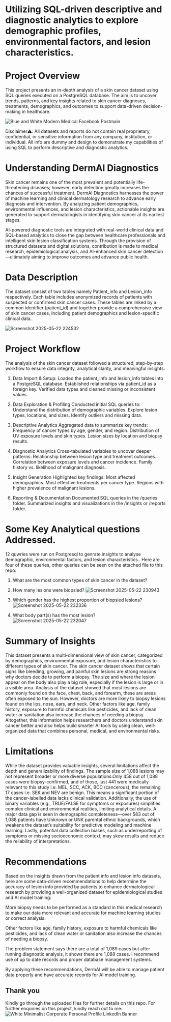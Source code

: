 # Utilizing SQL-driven descriptive and diagnostic analytics to explore demographic profiles, environmental factors, and lesion characteristics.

# Project Overview
This project presents an in-depth analysis of a skin cancer dataset using SQL queries executed on a PostgreSQL database. The aim is to uncover
trends, patterns, and key insights related to skin cancer diagnoses, treatments, demographics, and outcomes to support data-driven decision-making 
in healthcare.

![Blue and White Modern Medical Facebook Post](https://github.com/user-attachments/assets/0be55511-01a2-41d4-a1c2-8abbba4635af)main


Disclaimer⚠️: All datasets and reports do not contain real proprietary, confidential, or sensitive information from any company, institution, or
individual. All info are dummy and design to demonstrate my capabilities of using SQL to perform descriptive and diagnostic analytics.




# Understanding DermAI Diagnostics
Skin cancer remains one of the most prevalent and potentially life-threatening diseases; however, early detection greatly increases the chances of
successful treatment. DermAI Diagnostics harnesses the power of machine learning and clinical dermatology research to advance early diagnosis and
intervention. By analyzing patient demographics, environmental influences, and lesion characteristics, actionable insights are generated to support
dermatologists in identifying skin cancer at its earliest stages.



AI-powered diagnostic tools are integrated with real-world clinical data and SQL-based analytics to close the gap between healthcare professionals and
intelligent skin lesion classification systems. Through the provision of structured datasets and digital solutions, contribution is made to medical
research, epidemiological analysis, and AI-enhanced skin cancer detection—ultimately aiming to improve outcomes and advance public health.

# Data Description
The dataset consist of two tables namely Patient_info and Lesion_info respectively. Each table includes anonymized records of patients with
suspected or confirmed skin cancer cases. These tables are linked by a common identifier (patient_id) and together provide a comprehensive view of
skin cancer cases, including patient demographics and lesion-specific clinical data.

![Screenshot 2025-05-22 224532](https://github.com/user-attachments/assets/3b1fde7b-dd5c-4944-b49a-611b926eaf40)



# Project Workflow
The analysis of the skin cancer dataset followed a structured, step-by-step workflow to ensure data integrity, analytical clarity, and meaningful insights:

1. Data Import & Setup:
Loaded the patient_info and lesion_info tables into a PostgreSQL database.
Established relationships via patient_id as a foreign key.
Verified data types and cleaned missing or inconsistent values.


3. Data Exploration & Profiling
Conducted initial SQL queries to:
Understand the distribution of demographic variables.
Explore lesion types, locations, and sizes.
Identify outliers and missing data.

4. Descriptive Analytics
Aggregated data to summarize key trends:
Frequency of cancer types by age, gender, and region.
Distribution of UV exposure levels and skin types.
Lesion sizes by location and biopsy results.

5. Diagnostic Analytics
Cross-tabulated variables to uncover deeper patterns:
Relationship between lesion type and treatment outcomes.
Correlation between exposure levels and cancer incidence.
Family history vs. likelihood of malignant diagnosis.

6. Insight Generation
Highlighted key findings:
Most affected demographics.
Most effective treatments per cancer type.
Regions with higher prevalence of malignant lesions.

7. Reporting & Documentation
Documented SQL queries in the /queries folder.
Summarized insights and visualizations in the /insights or /reports folder.

# Some Key Analytical questions Addressed.
12 quwries were run on Postgresql to genrate insights to analyse demographic, environmental factors, and lesion characteristics.. Here are four of these queries, other queries can be seen on the attached file to this repo:
1. What are the most common types of skin cancer in the dataset?
2. How many lesions were biopsied?
![Screenshot 2025-05-22 230943](https://github.com/user-attachments/assets/c03234dc-a5ef-4ba5-affa-79c9ec48029c)


3. Which gender has the highest proportion of biopsied lesions?
![Screenshot 2025-05-22 232336](https://github.com/user-attachments/assets/8399ad8b-36a1-4153-848e-7475fc7b524c)


4. What body part(s) has the most lesion?
![Screenshot 2025-05-22 232047](https://github.com/user-attachments/assets/7bff047f-370e-4305-bed9-9445325d4767)


# Summary of Insights
This dataset presents a multi-dimensional view of skin cancer, categorized by demographics, environmental exposure, and lesion characteristics to 
different types of skin cancer. The skin cancer dataset shows that certain signs like bleeding, growing, and painful skin lesions are strong reasons
why doctors decide to perform a biopsy. The size and where the lesion appear on the body also play a big role, especially if the lesion is large or
in a visible area. Analysis of the dataset showed that most lesions are commonly found on the face, chest, back, and forearm, these are areas often
exposed to the sun. However, doctors are more likely to biopsy lesions found on the lips, nose, ears, and neck. 
Other factors like age, family history, exposure to harmful chemicals like pesticides, and lack of clean water or sanitation also increase the
chances of needing a biopsy. Altogether, this information helps researchers and doctors understand skin cancer better and also helps build smarter AI
tools by using clean, well-organized data that combines personal, medical, and environmental risks.

# Limitations

While the dataset provides valuable insights, several limitations affect the depth and generalizability of findings. The sample size of 1,088
lesions may not represent broader or more diverse populations.Only 458 out of 1,088 cases were biopsy-confirmed, and of those, just 441 were
medically relevant to this study i.e. MEL, SCC, ACK, BCC (cancerous), the remaining 17 cases i.e. SEK and NEV are benign. This means a significant
portion of the cancer-labelled data lacks clinical validation.
Additionally, the use of binary variables (e.g., TRUE/FALSE for symptoms or exposures) simplifies complex clinical and environmental realities,
limiting analytical details. A major data gap is seen in demographic completeness—over 583 out of 1,088 patients have Unknown or UNK parental ethnic
backgrounds, which weakens the dataset’s suitability for predictive modeling and machine learning. 
Lastly, potential data collection biases, such as underreporting of symptoms or missing socioeconomic context, may skew results and reduce the
reliability of interpretations.



# Recommendations

Based on the insights drawn from the patient info and lesion info datasets, here are some data-driven recommendations to help determine the accuracy
of lesion info provided by patients to enhance dermatological research by providing a well-organized dataset for epidemiological studies and AI
model training:

More biopsy needs to be performed as a standard in this medical research to make our data more relevant and accurate for machine learning studies or
correct analysis.

Other factors like age, family history, exposure to harmful chemicals like pesticides, and lack of clean water or sanitation also increase the
chances of needing a biopsy.

The problem statement says there are a total of 1,089 cases but after running diagnostic analysis, it shows there are 1,088 cases. I recommend use
of up to date records and proper database management systems.

By applying these recommendations, DermAI will be able to manage patient data properly and have accurate records for AI model training.

## Thank you

Kindly go through the uploaded files for further details on this repo. For further enquiries on this project, kindly reach out to me:
![White Minimalist Corporate Personal Profile LinkedIn Banner](https://github.com/user-attachments/assets/364df7e9-747a-4f83-ba14-c692e1f2b4a7)



